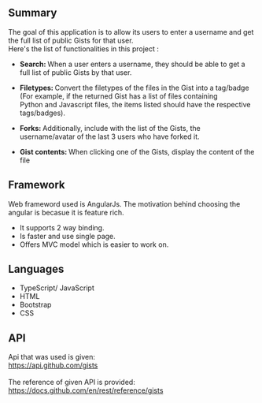 ## Summary
The goal of this application is to allow its users to enter a username and get the full list of public Gists for that user.  
Here's the list of functionalities in this project : 

- <strong> Search: </strong> When a user enters a username, they should be able to get a full list of public Gists by that user. 

- <strong> Filetypes: </strong> Convert the filetypes of the files in the Gist into a tag/badge (For example, if the returned Gist has a list of files containing &ensp;&ensp;&ensp;&ensp;&ensp;&ensp;&ensp;&ensp; Python and    Javascript files, the items listed should have the respective tags/badges). 

- <strong> Forks: </strong> Additionally, include with the list of the Gists, the username/avatar of the last 3 users who have forked it. 

- <strong> Gist contents: </strong> When clicking one of the Gists, display the content of the file

## Framework
Web frameword used is AngularJs. The motivation behind choosing the angular is becasue it is feature rich.  
* It supports 2 way binding.  
* Is faster and use single page.  
* Offers MVC model which is easier to work on.

## Languages
* TypeScript/ JavaScript
* HTML
* Bootstrap
* CSS

## API
Api that was used is given:  
https://api.github.com/gists    
<br>
The reference of given API is provided:  
https://docs.github.com/en/rest/reference/gists
